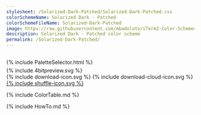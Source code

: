 ```yaml
---
stylesheet: /Solarized-Dark-Patched/Solarized-Dark-Patched.css
colorSchemeName: Solarized Dark - Patched
colorSchemeFileName: Solarized-Dark-Patched
image: https://raw.githubusercontent.com/mbadolato/iTerm2-Color-Schemes/master/screenshots/Solarized_Dark_-_Patched.png
description: Solarized Dark - Patched color scheme
permalink: /Solarized-Dark-Patched/
---
```


<h2 style='text-align:center'>
    <a id='colorSchemeNameLink' href='#'>
        <span class='ColorSchemeFileName'></span>
    </a>
</h2>

<div class='centeredText' style='margin-bottom:1%'>
{% include PaletteSelector.html %}
</div>

<div class='centeredText'>
{% include 4bitpreview.svg %}
</div>

<div class='centeredText'>
    <a id='downloadSchemeLink' class='padded'>
{% include download-icon.svg %}
    </a>
    <a id='cdnSchemeLink' class='padded'>
{% include download-cloud-icon.svg %}
    </a>
    <a id='feelingLucky' href="javascript:feelingLucky(document.getElementById('themeSelector'))" class='padded'>
{% include shuffle-icon.svg %}
    </a>    
</div>

{% include ColorTable.md %}

{% include HowTo.md %}


